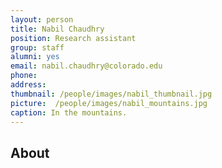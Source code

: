 ```yaml
---
layout: person
title: Nabil Chaudhry
position: Research assistant
group: staff
alumni: yes
email: nabil.chaudhry@colorado.edu
phone:
address:
thumbnail: /people/images/nabil_thumbnail.jpg
picture:  /people/images/nabil_mountains.jpg
caption: In the mountains.
---
```



## About
